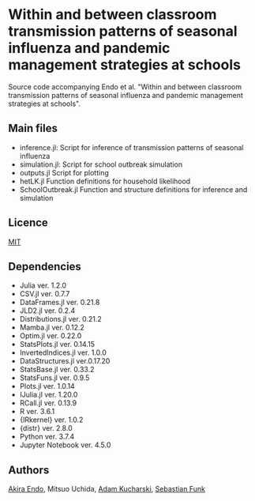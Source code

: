 # Within and between classroom transmission patterns of seasonal influenza and pandemic management strategies at schools
Source code accompanying Endo et al. "Within and between classroom transmission patterns of seasonal influenza and pandemic management strategies at schools".

## Main files
* inference.jl:
Script for inference of transmission patterns of seasonal influenza
* simulation.jl:
Script for school outbreak simulation
* outputs.jl
Script for plotting
* hetLK.jl
Function definitions for household likelihood
* SchoolOutbreak.jl
Function and structure definitions for inference and simulation

## Licence

[MIT](https://github.com/akira-endo/Intro-PMCMC/blob/master/LICENSE)

## Dependencies
* Julia ver. 1.2.0
* CSV.jl ver. 0.7.7
* DataFrames.jl ver. 0.21.8
* JLD2.jl ver. 0.2.4
* Distributions.jl ver. 0.21.2
* Mamba.jl ver. 0.12.2
* Optim.jl ver. 0.22.0
* StatsPlots.jl ver. 0.14.15
* InvertedIndices.jl ver. 1.0.0
* DataStructures.jl ver.0.17.20
* StatsBase.jl ver. 0.33.2
* StatsFuns.jl ver. 0.9.5
* Plots.jl ver. 1.0.14
* IJulia.jl ver. 1.20.0
* RCall.jl ver. 0.13.9
* R ver. 3.6.1
* {IRkernel} ver. 1.0.2
* {distr} ver. 2.8.0
* Python ver. 3.7.4
* Jupyter Notebook ver. 4.5.0

## Authors

[Akira Endo](https://github.com/akira-endo), 
Mitsuo Uchida,
[Adam Kucharski](https://github.com/adamkucharski), 
[Sebastian Funk](https://github.com/sbfnk)
